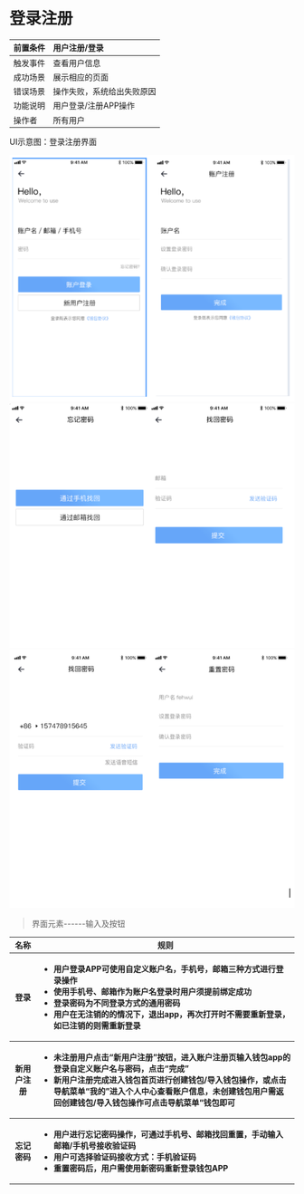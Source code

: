 
# 登录注册

| 前置条件 | 用户注册/登录              |
| :------- | :------------------------- |
| 触发事件 | 查看用户信息               |
| 成功场景 | 展示相应的页面             |
| 错误场景 | 操作失败，系统给出失败原因 |
| 功能说明 | 用户登录/注册APP操作       |
| 操作者   | 所有用户                   |

UI示意图：登录注册界面

![](./assets/register/register1.png)
![](./assets/register/register2.png)
![](./assets/register/register3.png)

> 界面元素------输入及按钮

<table>
    <tr>
        <th>名称</th>
        <th>规则</th>
    </tr>
    <tr>
        <th>登录</th>
        <th>
            <ul style="text-align:left;">
                <li>用户登录APP可使用自定义账户名，手机号，邮箱三种方式进行登录操作</li>
                <li>使用手机号、邮箱作为账户名登录时用户须提前绑定成功</li>
                <li>登录密码为不同登录方式的通用密码</li>
                <li>用户在无注销的的情况下，退出app，再次打开时不需要重新登录，如已注销的则需重新登录</li>
            </ul>
        </th>
    </tr>
    <tr>
        <th>新用户注册</th>
        <th>
            <ul style="text-align:left;">
                <li>未注册用户点击“新用户注册”按钮，进入账户注册页输入钱包app的登录自定义账户名与密码，点击“完成”</li>
                <li>新用户注册完成进入钱包首页进行创建钱包/导入钱包操作，或点击导航菜单“我的”进入个人中心查看账户信息，未创建钱包用户需返回创建钱包/导入钱包操作可点击导航菜单“钱包即可</li>
            </ul>
        </th>
    </tr>
     <tr>
        <th>忘记密码</th>
        <th>
            <ul style="text-align:left;">
                <li>用户进行忘记密码操作，可通过手机号、邮箱找回重置，手动输入邮箱/手机号接收验证码</li>
                <li>用户可选择验证码接收方式：手机验证码</li>
                <li>重置密码后，用户需使用新密码重新登录钱包APP</li>
            </ul>
        </th>
    </tr>
</table>
